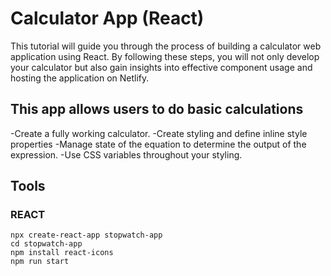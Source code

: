 # Calculator App (React)

This tutorial will guide you through the process of building a calculator web application using React. By following these steps, you will not only develop your calculator but also gain insights into effective component usage and hosting the application on Netlify.

## This app allows users to do basic calculations
-Create a fully working calculator.
-Create styling and define inline style properties
-Manage state of the equation to determine the output of the expression.
-Use CSS variables throughout your styling.

## Tools

### REACT


```shell
npx create-react-app stopwatch-app
cd stopwatch-app
npm install react-icons
npm run start
```